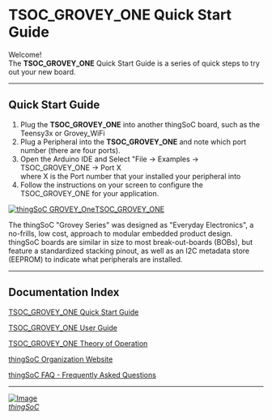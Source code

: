 # TSOC_GROVEY_ONE Quick Start Guide

Welcome! <br>
The **TSOC_GROVEY_ONE**  Quick Start Guide is a series of quick steps to try out your new board.

---------------------------------------

## Quick Start Guide <a name="quickstartguide_index"/>

1. Plug the **TSOC_GROVEY_ONE** into another thingSoC board, such as the Teensy3x or Grovey_WiFi
2. Plug a Peripheral into the **TSOC_GROVEY_ONE** and note which port number (there are four ports).
3. Open the Arduino IDE and Select "File -> Examples -> TSOC_GROVEY_ONE -> Port X  
   where X is the Port number that your installed your peripheral into
4. Follow the instructions on your screen to configure the TSOC_GROVEY_ONE for your application.


[![thingSoC GROVEY_One](https://github.com/thingSoC/TSOC_GROVEY_ONE/blob/master/TSOC_GROVEY_ONE/images/product/Grove_5V_I2C_LCD_panel.png?raw=true)TSOC_GROVEY_ONE](https://github.com/thingSoC/TSOC_GROVEY_ONE/)

The thingSoC "Grovey Series" was designed as "Everyday Electronics", a no-frills, low cost, approach to modular embedded product design.
thingSoC boards are similar in size to most break-out-boards (BOBs), but feature a standardized stacking pinout, as well as an I2C metadata store (EEPROM)
to indicate what peripherals are installed.

---------------------------------------

## Documentation Index <a name="documentation_index"/>

[TSOC_GROVEY_ONE Quick Start Guide](https://github.com/thingSoC/TSOC_GROVEY_ONE/blob/master/TSOC_GROVEY_ONE/docs/QuickStart.md)

[TSOC_GROVEY_ONE User Guide](https://github.com/thingSoC/TSOC_GROVEY_ONE/blob/master/TSOC_GROVEY_ONE/docs/UserGuide.md)

[TSOC_GROVEY_ONE Theory of Operation](https://github.com/thingSoC/TSOC_GROVEY_ONE/blob/master/TSOC_GROVEY_ONE/docs/TheoryOfOperation.md)

[thingSoC Organization Website](http://thingSoC.github.io)

[thingSoC FAQ - Frequently Asked Questions](http://thingsoc.github.io/support/faq.html)

---------------------------------------

[![Image](http://thingsoc.github.io/img/projects/thingSoC/thingSoC_thumb.png?raw=true)  
*thingSoC*](http://thingsoc.github.io) 
